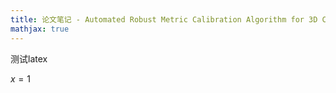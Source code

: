 ```yaml
---
title: 论文笔记 - Automated Robust Metric Calibration Algorithm for 3D Camera Systems
mathjax: true
---
```


测试latex

$x = 1$
